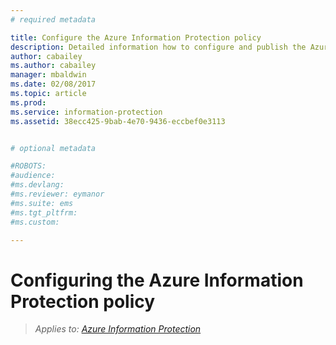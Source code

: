 ```yaml
---
# required metadata

title: Configure the Azure Information Protection policy
description: Detailed information how to configure and publish the Azure Information Protection policy.
author: cabailey
ms.author: cabailey
manager: mbaldwin
ms.date: 02/08/2017
ms.topic: article
ms.prod:
ms.service: information-protection
ms.assetid: 38ecc425-9bab-4e70-9436-eccbef0e3113


# optional metadata

#ROBOTS:
#audience:
#ms.devlang:
#ms.reviewer: eymanor
#ms.suite: ems
#ms.tgt_pltfrm:
#ms.custom:

---
```


# Configuring the Azure Information Protection policy 

>*Applies to: [Azure Information Protection](https://azure.microsoft.com/pricing/details/information-protection)*

